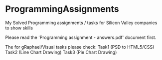 ProgrammingAssignments
======================

My Solved Programming assignments / tasks for Silicon Valley companies to show skills

Please read the 'Programming assignment - answers.pdf' document first.

The for gRaphael/Visual tasks please check:
Task1 (PSD to HTML5/CSS)
Task2 (Line Chart Drawing)
Task3 (Pie Chart Drawing)
